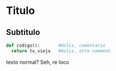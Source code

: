 # Titulo
## Subtitulo

```python
def codigo():       #Holis, comentario
  return tu_vieja   #Holis, otro comment

```

texto normal? Seh, re loco






